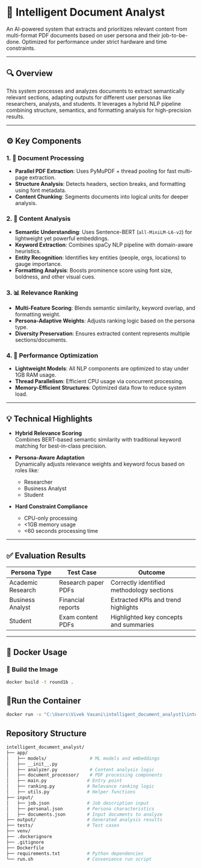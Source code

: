 # 🧠 Intelligent Document Analyst

An AI-powered system that extracts and prioritizes relevant content from multi-format PDF documents based on user persona and their job-to-be-done. Optimized for performance under strict hardware and time constraints.

---

## 🔍 Overview

This system processes and analyzes documents to extract semantically relevant sections, adapting outputs for different user personas like researchers, analysts, and students. It leverages a hybrid NLP pipeline combining structure, semantics, and formatting analysis for high-precision results.

---

## ⚙️ Key Components

### 1. 📄 Document Processing
- **Parallel PDF Extraction**: Uses PyMuPDF + thread pooling for fast multi-page extraction.
- **Structure Analysis**: Detects headers, section breaks, and formatting using font metadata.
- **Content Chunking**: Segments documents into logical units for deeper analysis.

### 2. 🧠 Content Analysis
- **Semantic Understanding**: Uses Sentence-BERT (`all-MiniLM-L6-v2`) for lightweight yet powerful embeddings.
- **Keyword Extraction**: Combines spaCy NLP pipeline with domain-aware heuristics.
- **Entity Recognition**: Identifies key entities (people, orgs, locations) to gauge importance.
- **Formatting Analysis**: Boosts prominence score using font size, boldness, and other visual cues.

### 3. 📊 Relevance Ranking
- **Multi-Feature Scoring**: Blends semantic similarity, keyword overlap, and formatting weight.
- **Persona-Adaptive Weights**: Adjusts ranking logic based on the persona type.
- **Diversity Preservation**: Ensures extracted content represents multiple sections/documents.

### 4. 🚀 Performance Optimization
- **Lightweight Models**: All NLP components are optimized to stay under 1GB RAM usage.
- **Thread Parallelism**: Efficient CPU usage via concurrent processing.
- **Memory-Efficient Structures**: Optimized data flow to reduce system load.

---

## 💡 Technical Highlights

- **Hybrid Relevance Scoring**  
  Combines BERT-based semantic similarity with traditional keyword matching for best-in-class precision.

- **Persona-Aware Adaptation**  
  Dynamically adjusts relevance weights and keyword focus based on roles like:
  - Researcher
  - Business Analyst
  - Student

- **Hard Constraint Compliance**
  - CPU-only processing
  - <1GB memory usage
  - <60 seconds processing time

---

## ✅ Evaluation Results

| Persona Type       | Test Case                  | Outcome                                    |
|--------------------|----------------------------|--------------------------------------------|
| Academic Research  | Research paper PDFs        | Correctly identified methodology sections  |
| Business Analyst   | Financial reports          | Extracted KPIs and trend highlights        |
| Student            | Exam content PDFs          | Highlighted key concepts and summaries     |

---

## 🐳 Docker Usage

### 🔧 Build the Image
```bash
docker build -t round1b .
```
## 🚀Run the Container
``` bash
docker run -v "C:\Users\Vivek Vasani\intelligent_document_analyst1\intelligent_document_analyst\input:/app/input" -v "C:\Users\Vivek Vasani\intelligent_document_analyst1\intelligent_document_analyst\output:/app/output" round1b
```

## Repository Structure
``` bash
intelligent_document_analyst/
├── app/
│   ├── models/                # ML models and embeddings
│   ├── __init__.py
│   ├── analyzer.py            # Content analysis logic
│   ├── document_processor/    # PDF processing components
│   ├── main.py               # Entry point
│   ├── ranking.py            # Relevance ranking logic
│   ├── utils.py              # Helper functions
├── input/
│   ├── job.json              # Job description input
│   ├── personal.json         # Persona characteristics
│   ├── documents.json        # Input documents to analyze
├── output/                   # Generated analysis results
├── tests/                    # Test cases
├── venv/
├── .dockerignore
├── .gitignore
├── Dockerfile
├── requirements.txt          # Python dependencies
└── run.sh                    # Convenience run script
```